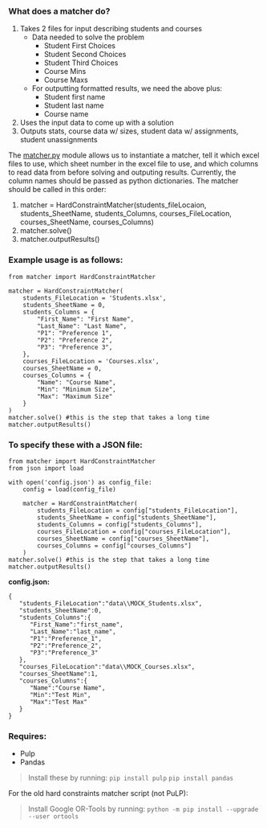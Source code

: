 ### What does a matcher do?
1. Takes 2 files for input describing students and courses
    - Data needed to solve the problem
        - Student First Choices
        - Student Second Choices
        - Student Third Choices
        - Course Mins
        - Course Maxs
    - For outputting formatted results, we need the above plus:
        - Student first name
        - Student last name
        - Course name
2. Uses the input data to come up with a solution
3. Outputs stats, course data w/ sizes, student data w/ assignments, student unassignments

The [matcher.py](https://github.com/shubham170102/TAS_Schedule/blob/main/matcher.py) module allows us to instantiate a matcher, tell it which excel files to use, which sheet number in the excel file to use, and which columns to read data from before solving and outputing results. Currently, the column names should be passed as python dictionaries. The matcher should be called in this order:
1. matcher = HardConstraintMatcher(students_fileLocaion, students_SheetName, students_Columns, courses_FileLocation, courses_SheetName, courses_Columns)
2. matcher.solve()
3. matcher.outputResults()

### Example usage is as follows:
```
from matcher import HardConstraintMatcher

matcher = HardConstraintMatcher(
    students_FileLocation = 'Students.xlsx',
    students_SheetName = 0,
    students_Columns = {
        "First_Name": "First Name",
        "Last_Name": "Last Name",
        "P1": "Preference 1",
        "P2": "Preference 2",
        "P3": "Preference 3",
    },
    courses_FileLocation = 'Courses.xlsx',
    courses_SheetName = 0,
    courses_Columns = {
        "Name": "Course Name",
        "Min": "Minimum Size",
        "Max": "Maximum Size"
    }
)
matcher.solve() #this is the step that takes a long time
matcher.outputResults()
```

### To specify these with a JSON file:
```
from matcher import HardConstraintMatcher
from json import load

with open('config.json') as config_file:
    config = load(config_file)
    
    matcher = HardConstraintMatcher(
        students_FileLocation = config["students_FileLocation"],
        students_SheetName = config["students_SheetName"],
        students_Columns = config["students_Columns"],
        courses_FileLocation = config["courses_FileLocation"],
        courses_SheetName = config["courses_SheetName"],
        courses_Columns = config["courses_Columns"]
    )
matcher.solve() #this is the step that takes a long time
matcher.outputResults()
```
**config.json:**
```
{
   "students_FileLocation":"data\\MOCK_Students.xlsx",
   "students_SheetName":0,
   "students_Columns":{
      "First_Name":"first_name",
      "Last_Name":"last_name",
      "P1":"Preference_1",
      "P2":"Preference_2",
      "P3":"Preference_3"
   },
   "courses_FileLocation":"data\\MOCK_Courses.xlsx",
   "courses_SheetName":1,
   "courses_Columns":{
      "Name":"Course Name",
      "Min":"Test Min",
      "Max":"Test Max"
   }
}
```

### Requires:
- Pulp
- Pandas
>Install these by running:
>`pip install pulp`
>`pip install pandas`

For the old hard constraints matcher script (not PuLP):
>Install Google OR-Tools by running:
>`python -m pip install --upgrade --user ortools`
